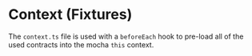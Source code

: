 # Context (Fixtures)

The `context.ts` file is used with a `beforeEach` hook to pre-load all of the used contracts into the mocha `this` context.
